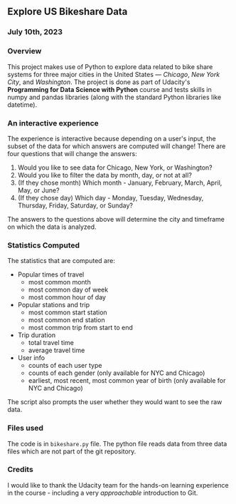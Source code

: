 ## Explore US Bikeshare Data

### July 10th, 2023

### Overview
This project makes use of Python to explore data related to bike share systems for three major cities in the United States — _Chicago_, _New York City_, and _Washington_. The project is done as part of Udacity's **Programming for Data Science with Python** course and tests skills in numpy and pandas libraries (along with the standard Python libraries like datetime).

### An interactive experience
The experience is interactive because depending on a user's input, the subset of the data for which answers are computed will change! There are four questions that will change the answers:
1. Would you like to see data for Chicago, New York, or Washington?
2. Would you like to filter the data by month, day, or not at all?
3. (If they chose month) Which month - January, February, March, April, May, or June?
4. (If they chose day) Which day - Monday, Tuesday, Wednesday, Thursday, Friday, Saturday, or Sunday?

The answers to the questions above will determine the city and timeframe on which the data is analyzed.

### Statistics Computed
The statistics that are computed are:
* Popular times of travel
  * most common month
  * most common day of week
  * most common hour of day
* Popular stations and trip
  * most common start station
  * most common end station
  * most common trip from start to end
* Trip duration
  * total travel time
  * average travel time
* User info
  * counts of each user type
  * counts of each gender (only available for NYC and Chicago)
  * earliest, most recent, most common year of birth (only available for NYC and Chicago)

 The script also prompts the user whether they would want to see the raw data.

### Files used
The code is in `bikeshare.py` file. The python file reads data from three data files which are not part of the git repository.

### Credits
I would like to thank the Udacity team for the hands-on learning experience in the course - including a very _approachable_ introduction to Git. 

